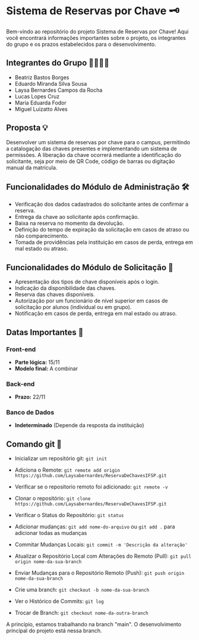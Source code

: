# Sistema de Reservas por Chave 🗝️

Bem-vindo ao repositório do projeto Sistema de Reservas por Chave! Aqui você encontrará informações importantes sobre o projeto, os integrantes do grupo e os prazos estabelecidos para o desenvolvimento.

## Integrantes do Grupo 👩‍💻👨‍💻
- Beatriz Bastos Borges
- Eduardo Miranda Silva Sousa
- Laysa Bernardes Campos da Rocha
- Lucas Lopes Cruz
- Maria Eduarda Fodor
- Miguel Luizatto Alves

## Proposta 💡
Desenvolver um sistema de reservas por chave para o campus, permitindo a catalogação das chaves presentes e implementando um sistema de permissões. A liberação da chave ocorrerá mediante a identificação do solicitante, seja por meio de QR Code, código de barras ou digitação manual da matrícula.

## Funcionalidades do Módulo de Administração 🛠️
- Verificação dos dados cadastrados do solicitante antes de confirmar a reserva.
- Entrega da chave ao solicitante após confirmação.
- Baixa na reserva no momento da devolução.
- Definição do tempo de expiração da solicitação em casos de atraso ou não comparecimento.
- Tomada de providências pela instituição em casos de perda, entrega em mal estado ou atraso.

## Funcionalidades do Módulo de Solicitação 📝
- Apresentação dos tipos de chave disponíveis após o login.
- Indicação da disponibilidade das chaves.
- Reserva das chaves disponíveis.
- Autorização por um funcionário de nível superior em casos de solicitação por alunos (individual ou em grupo).
- Notificação em casos de perda, entrega em mal estado ou atraso.

## Datas Importantes 📅
### Front-end
- **Parte lógica:** 15/11
- **Modelo final:** A combinar

### Back-end
- **Prazo:** 22/11

### Banco de Dados
- **Indeterminado** (Depende da resposta da instituição)

## Comando git 🚀

- Inicializar um repositório git: `git init` 
- Adiciona o Remote: `git remote add origin https://github.com/Laysabernardes/ReservaDeChavesIFSP.git`
- Verificar se o repositorio remoto foi adicionado: `git remote -v` 
- Clonar o repositório: `git clone https://github.com/Laysabernardes/ReservaDeChavesIFSP.git`
- Verificar o Status do Repositório: `git status`
- Adicionar mudanças: `git add nome-do-arquivo` ou `git add .` para adicionar todas as mudanças
- Commitar Mudanças Locais: `git commit -m 'Descrição da alteração'`
- Atualizar o Repositório Local com Alterações do Remoto (Pull): `git pull origin nome-da-sua-branch`
- Enviar Mudanças para o Repositório Remoto (Push): `git push origin nome-da-sua-branch`

- Crie uma branch: `git checkout -b nome-da-sua-branch`
- Ver o Histórico de Commits: `git log`
- Trocar de Branch: `git checkout nome-da-outra-branch`
 
A princípio, estamos trabalhando na branch "main". O desenvolvimento principal do projeto está nessa branch. 

